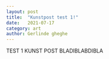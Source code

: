 ```yaml
---
layout: post
title:  "Kunstpost test 1!"
date:   2021-07-17
category: art
author: Gerlinde gheghe
---
```

TEST 1 KUNST POST BLADIBLABDIBLA